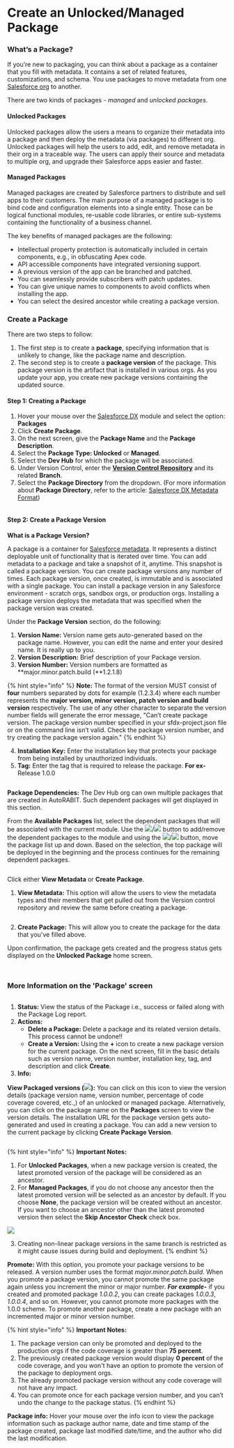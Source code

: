 # Create an Unlocked/Managed Package

### What’s a Package? <a href="#whats-a-package" id="whats-a-package"></a>

If you’re new to packaging, you can think about a package as a container that you fill with metadata. It contains a set of related features, customizations, and schema. You use packages to move metadata from one [Salesforce org](arm-administration/registration/salesforce-org/) to another.

There are two kinds of packages - _managed_ and _unlocked packages_.

#### Unlocked Packages <a href="#unlocked-packages" id="unlocked-packages"></a>

Unlocked packages allow the users a means to organize their metadata into a package and then deploy the metadata (via packages) to different org. Unlocked packages will help the users to add, edit, and remove metadata in their org in a traceable way. The users can apply their source and metadata to multiple org, and upgrade their Salesforce apps easier and faster.

#### Managed Packages <a href="#managed-packages" id="managed-packages"></a>

Managed packages are created by Salesforce partners to distribute and sell apps to their customers. The main purpose of a managed package is to bind code and configuration elements into a single entity. Those can be logical functional modules, re-usable code libraries, or entire sub-systems containing the functionality of a business channel.

The key benefits of managed packages are the following:&#x20;

* Intellectual property protection is automatically included in certain components, e.g., in obfuscating Apex code.
* API accessible components have integrated versioning support.&#x20;
* A previous version of the app can be branched and patched.&#x20;
* You can seamlessly provide subscribers with patch updates.&#x20;
* You can give unique names to components to avoid conflicts when installing the app.
* You can select the desired ancestor while creating a package version.

### Create a Package <a href="#create-a-package" id="create-a-package"></a>

There are two steps to follow:

1. The first step is to create a **package**, specifying information that is unlikely to change, like the package name and description.
2. The second step is to create a **package version** of the package. This package version is the artifact that is installed in various orgs. As you update your app, you create new package versions containing the updated source.

#### Step 1: Creating a Package <a href="#step-1-creating-a-package" id="step-1-creating-a-package"></a>

1. Hover your mouse over the [Salesforce DX](https://www.autorabit.com/blog/the-basics-of-salesforce-dx/) module and select the option: **Packages**
2. Click **Create Package**.
3. On the next screen, give the **Package Name** and the **Package Description**.
4. Select the **Package Type: Unlocked** or **Managed**.
5. Select the **Dev Hub** for which the package will be associated.
6. Under Version Control, enter the [**Version Control Repository**](arm-features/version-control/introduction-to-version-control/version-control-repositories-summary.md) and its related **Branch**.
7. Select the **Package Directory** from the dropdown. (For more information about **Package Directory**, refer to the article: [Salesforce DX Metadata Format](salesforce-dx-metadata-format.md))

<figure><img src="../../.gitbook/assets/image (1453).png" alt=""><figcaption></figcaption></figure>

#### Step 2: Create a Package Version <a href="#step-2-create-a-package-version" id="step-2-create-a-package-version"></a>

**What is a Package Version?**

A package is a container for [Salesforce metadata](https://www.autorabit.com/blog/why-do-i-need-to-protect-my-salesforce-metadata/). It represents a distinct deployable unit of functionality that is iterated over time. You can add metadata to a package and take a snapshot of it, anytime. This snapshot is called a package version. You can create package versions any number of times. Each package version, once created, is immutable and is associated with a single package. You can install a package version in any Salesforce environment - scratch orgs, sandbox orgs, or production orgs. Installing a package version deploys the metadata that was specified when the package version was created.

Under the **Package Version** section, do the following:

1. **Version Name:** Version name gets auto-generated based on the package name. However, you can edit the name and enter your desired name. It is really up to you.
2. **Version Description:** Brief description of your Package version.
3. **Version Number:** Version numbers are formatted as **major.minor.patch.build (**1.2.1.8)

{% hint style="info" %}
**Note:** The format of the version MUST consist of **four** numbers separated by dots for example (1.2.3.4) where each number represents the **major version, minor version, patch version and build version** respectively. The use of any other character to separate the version number fields will generate the error message, "Can’t create package version. The package version number specified in your sfdx-project.json file or on the command line isn’t valid. Check the package version number, and try creating the package version again."
{% endhint %}

4. **Installation Key:** Enter the installation key that protects your package from being installed by unauthorized individuals.
5. **Tag:** Enter the tag that is required to release the package. **For ex-** Release 1.0.0

<figure><img src="../../.gitbook/assets/image (1454).png" alt=""><figcaption></figcaption></figure>

**Package Dependencies:** The Dev Hub org can own multiple packages that are created in AutoRABIT. Such dependent packages will get displayed in this section.&#x20;

From the **Available Packages** list, select the dependent packages that will be associated with the current module. Use the ![](<../../.gitbook/assets/image (1445).png>)/![](<../../.gitbook/assets/image (1446).png>) button to add/remove the dependent packages to the module and using the ![](<../../.gitbook/assets/image (1455).png>)/![](<../../.gitbook/assets/image (1457).png>) button, move the package list up and down. Based on the selection, the top package will be deployed in the beginning and the process continues for the remaining dependent packages.

<figure><img src="../../.gitbook/assets/image (1458).png" alt=""><figcaption></figcaption></figure>

Click either **View Metadata** or **Create Package**.

1. **View Metadata:** This option will allow the users to view the metadata types and their members that get pulled out from the Version control repository and review the same before creating a package.

<figure><img src="../../.gitbook/assets/image (1459).png" alt=""><figcaption></figcaption></figure>

2. **Create Package:** This will allow you to create the package for the data that you've filled above.

Upon confirmation, the package gets created and the progress status gets displayed on the **Unlocked Package** home screen.

<figure><img src="../../.gitbook/assets/image (1460).png" alt=""><figcaption></figcaption></figure>

<figure><img src="../../.gitbook/assets/image (1461).png" alt=""><figcaption></figcaption></figure>

### More Information on the 'Package' screen <a href="#more-information-on-the-package-screen" id="more-information-on-the-package-screen"></a>

<figure><img src="../../.gitbook/assets/image (1462).png" alt=""><figcaption></figcaption></figure>

1. **Status:** View the status of the Package i.e., success or failed along with the Package Log report.
2. **Actions:**&#x20;
   * **Delete a Package:** Delete a package and its related version details. This process cannot be undone!!
   * **Create a Version:** Using the **+** icon to create a new package version for the current package. On the next screen, fill in the basic details such as version name, version number, installation key, tag, and description and click **Create**.
3. **Info:**

**View Packaged versions (**![](<../../.gitbook/assets/image (1463).png>)**):** You can click on this icon to view the version details (package version name, version number, percentage of code coverage covered, etc.,) of an unlocked or managed package. Alternatively, you can click on the package name on the **Packages** screen to view the version details. The installation URL for the package version gets auto-generated and used in creating a package. You can add a new version to the current package by clicking **Create Package Version**.

<figure><img src="../../.gitbook/assets/image (1464).png" alt=""><figcaption></figcaption></figure>

{% hint style="info" %}
**Important Notes:**

1. For **Unlocked Packages**, when a new package version is created, the latest promoted version of the package will be considered as an ancestor.
2. For **Managed Packages**, if you do not choose any ancestor then the latest promoted version will be selected as an ancestor by default. If you choose **None**, the package version will be created without an ancestor. If you want to choose an ancestor other than the latest promoted version then select the **Skip Ancestor Check** check box.

![](<../../.gitbook/assets/image (1465).png>)

3. Creating non-linear package versions in the same branch is restricted as it might cause issues during build and deployment.
{% endhint %}

**Promote:** With this option, you promote your package versions to be released. A version number uses the format _major.minor.patch.build_. When you promote a package version, you cannot promote the same package again unless you increment the minor or major number. _**For example-**_ if you created and promoted package _1.0.0.2_, you can create packages _1.0.0.3_, _1.0.0.4_, and so on. However, you cannot promote more packages with the 1.0.0 scheme. To promote another package, create a new package with an incremented major or minor version number.

{% hint style="info" %}
**Important Notes:**

1. The package version can only be promoted and deployed to the production orgs if the code coverage is greater than **75 percent**.
2. The previously created package version would display **0 percent** of the code coverage, and you won't have an option to promote the version of the package to deployment orgs.
3. The already promoted package version without any code coverage will not have any impact.
4. You can promote once for each package version number, and you can’t undo the change to the package status.
{% endhint %}

**Package info:** Hover your mouse over the info icon to view the package information such as package author name, date and time stamp of the package created, package last modified date/time, and the author who did the last modification.

<figure><img src="../../.gitbook/assets/image (1466).png" alt=""><figcaption></figcaption></figure>
